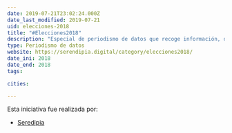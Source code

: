 ```yaml
---
date: 2019-07-21T23:02:24.000Z
date_last_modified: 2019-07-21
uid: elecciones-2018
title: "#Elecciones2018"
description: "Especial de periodismo de datos que recoge información, datos y detalles de las elecciones presidenciales en México en el 2018."
type: Periodismo de datos
website: https://serendipia.digital/category/elecciones2018/
date_ini: 2018
date_end: 2018
tags:

cities: 

---
```


Esta iniciativa fue realizada por:

- [Seredipia](/i/seredipia.html)
